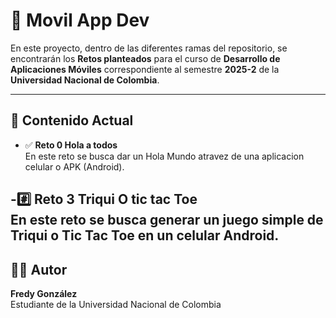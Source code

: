 # 📱 **Movil App Dev**

En este proyecto, dentro de las diferentes ramas del repositorio, se encontrarán los **Retos planteados** para el curso de **Desarrollo de Aplicaciones Móviles** correspondiente al semestre **2025-2** de la **Universidad Nacional de Colombia**.  

---

## 📂 **Contenido Actual**
- ✅ **Reto 0 Hola a todos**  
  En este reto se busca dar un Hola Mundo atravez de una aplicacion celular o APK (Android).

-#️⃣ **Reto 3 Triqui O tic tac Toe**  
  En este reto se busca generar un juego simple de Triqui o Tic Tac Toe en un celular Android.
---

## 👨‍💻 **Autor**
**Fredy González**  
Estudiante de la Universidad Nacional de Colombia  
